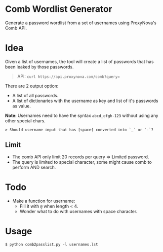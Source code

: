 # Comb Wordlist Generator

Generate a password wordlist from a set of usernames using ProxyNova's Comb API.

# Idea

Given a list of usernames, the tool will create a list of passwords that has been leaked by those passwords.

> API: `curl https://api.proxynova.com/comb?query=`

There are 2 output option:
- A list of all passwords.
- A list of dictionaries with the username as key and list of it's passwords as value.

**Note**: Usernames need to have the syntax `abcd_efgh-123` without using any other special chars.
    
    > Should username input that has [space] converted into `_` or `-`?

## Limit

- The comb API only limit 20 records per query ⇒ Limited password.
- The query is limited to special character, some might cause comb to perform AND search.

# Todo

- Make a function for username:
    - Fill it with `@` when length < 4.
    - Wonder what to do with usernames with space character.

# Usage

```
$ python comb2passlist.py -l usernames.lst
```
